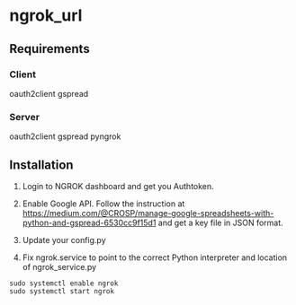 # ngrok_url

## Requirements

### Client
oauth2client
gspread

### Server
oauth2client
gspread
pyngrok


## Installation
1. Login to NGROK dashboard and get you Authtoken. 
2. Enable Google API. Follow the instruction at https://medium.com/@CROSP/manage-google-spreadsheets-with-python-and-gspread-6530cc9f15d1 and get a key file in JSON format. 

3. Update your config.py

4. Fix ngrok.service to point to the correct Python interpreter and location of ngrok_service.py
```
sudo systemctl enable ngrok
sudo systemctl start ngrok
```
